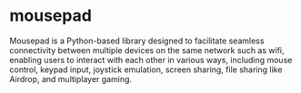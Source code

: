# mousepad
Mousepad is a Python-based library designed to facilitate seamless connectivity between multiple devices on the same network such as wifi, enabling users to interact with each other in various ways, including mouse control, keypad input, joystick emulation, screen sharing, file sharing like Airdrop, and multiplayer gaming.
